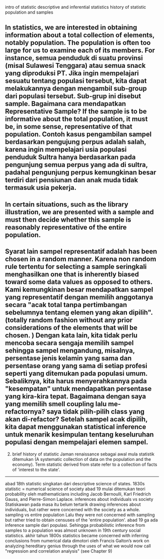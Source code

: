intro of statistic
descriptive and inferential statistics
history of statistic
population and samples

In statistics, we are interested in obtaining information about a total collection of elements, notably population. 
The population is often too large for us to examine each of its members. 
For instance, semua penduduk di suatu provinsi (misal Sulawesi Tenggara) atau semua snack yang diproduksi PT.
Jika ingin mempelajari sesuatu tentang populasi tersebut, kita dapat melakukannya dengan mengambil sub-group dari populasi tersebut. Sub-grup ini disebut sample.
Bagaimana cara mendapatkan Representative Sample?
If the sample is to be informative about the total population, it must be, in some sense, representative of that population. 
Contoh kasus pengambilan sampel berdasarkan pengujung perpus adalah salah, karena ingin mempelajari usia populasi penduduk Sultra hanya berdasarkan pada pengunjung semua perpus yang ada di sultra, padahal pengunjung perpus kemungkinan besar terdiri dari pensiunan dan anak muda tidak termasuk usia pekerja.
---
In certain situations, such as the library illustration, we are presented with a sample and must then decide whether this sample is reasonably representative of the entire population.
---
Syarat lain sampel representatif adalah has been chosen in a random manner. 
Karena non random rule tertentu for selecting a sample seringkali menghasilkan one that is inherently biased toward some data values as opposed to others.
Kami kemungkinan besar mendapatkan sampel yang representatif dengan memilih anggotanya secara "acak total tanpa pertimbangan sebelumnya tentang elemen yang akan dipilih".
(totally random fashion without any prior considerations of the elements that will be chosen. )
Dengan kata lain, kita tidak perlu mencoba secara sengaja memilih sampel sehingga sampel mengandung, misalnya, persentase jenis kelamin yang sama dan persentase orang yang sama di setiap profesi seperti yang ditemukan pada populasi umum.
Sebaliknya, kita harus menyerahkannya pada "kesempatan" untuk mendapatkan persentase yang kira-kira tepat.
Bagaimana dengan saya yang memilih smell coupling lalu me-refactornya?
saya tidak pilih-pilih class yang akan di-refactor?
Setelah sampel acak dipilih, kita dapat menggunakan statistical inference untuk menarik kesimpulan tentang keseluruhan populasi dengan mempelajari elemen sampel.
---
2. brief history of statistic
Jaman renaissance sebagai awal mula statistik ditemukan (A systematic collection of data on the population and the economy).
Term statistic derived from state refer to a collection of facts of 'interest to the state'.
----
abad 18th statistic singkatan dari descriptive science of states.
1830s statistic = numerical science of society
abad 19 mulai ditemukan teori probability oleh mathematicians including Jacob Bernoulli, Karl Friedrich Gauss, and Pierre-Simon Laplace. 
inferences about individuals vs society
Statiskawan pada masa itu belum tertarik drawing inferences about individuals, but rather were concerned with the society as a whole. 
sampling vs entire population
Lalu they were not concerned with sampling but rather tried to obtain censuses of the 'entire population'.
abad 19 ga ada inference sample dari populasi.
Sehingga probabilistic inference from samples to a population was almost unknown in 19th century social statistics.
akhir tahun 1800s  statistics became concerned with inferring conclusions from numerical data dimotori oleh Francis Galton’s work on analyzing hereditary genius through the uses of what we would now call "regression and correlation analysis" (see Chapter 9)